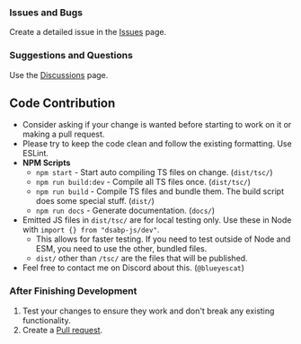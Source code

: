### Issues and Bugs
Create a detailed issue in the [Issues](https://github.com/Blueyescat/dsabp-js/issues) page.

### Suggestions and Questions
Use the [Discussions](https://github.com/Blueyescat/dsabp-js/discussions) page.

## Code Contribution
* Consider asking if your change is wanted before starting to work on it or making a pull request.
* Please try to keep the code clean and follow the existing formatting. Use ESLint.
* **NPM Scripts**
  * `npm start` - Start auto compiling TS files on change. (`dist/tsc/`)
  * `npm run build:dev` - Compile all TS files once. (`dist/tsc/`)
  * `npm run build` - Compile TS files and bundle them. The build script does some special stuff. (`dist/`)
  * `npm run docs` - Generate documentation. (`docs/`)
* Emitted JS files in `dist/tsc/` are for local testing only. Use these in Node with `import {} from "dsabp-js/dev"`.
  * This allows for faster testing. If you need to test outside of Node and ESM, you need to use the other, bundled files.
  * `dist/` other than `/tsc/` are the files that will be published.
* Feel free to contact me on Discord about this. (`@blueyescat`)

### After Finishing Development
1. Test your changes to ensure they work and don't break any existing functionality.
2. Create a [Pull request](https://github.com/Blueyescat/dsabp-js/pulls).
